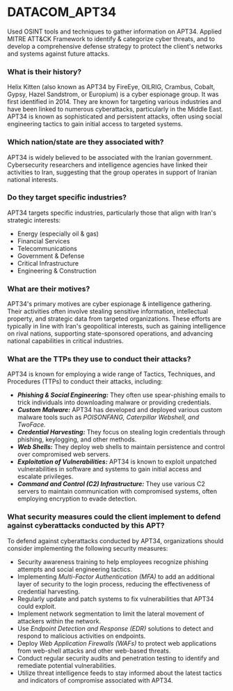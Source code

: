 # DATACOM_APT34
Used OSINT tools and techniques to gather information on APT34. Applied MITRE ATT&CK Framework to identify & categorize cyber threats, and to develop a comprehensive defense strategy to protect the client's networks and systems against future attacks. 

### What is their history?
Helix Kitten (also known as APT34 by FireEye, OILRIG, Crambus, Cobalt, Gypsy, Hazel Sandstrom, or Europium) is a cyber espionage group. It was first identified in 2014. They are known for targeting various industries and have been linked to numerous cyberattacks, particularly in the Middle East. APT34 is known as sophisticated and persistent attacks, often using social engineering tactics to gain initial access to targeted systems.

### Which nation/state are they associated with?
APT34 is widely believed to be associated with the Iranian government. Cybersecurity researchers and intelligence agencies have linked their activities to Iran, suggesting that the group operates in support of Iranian national interests.

### Do they target specific industries?
APT34 targets specific industries, particularly those that align with Iran's strategic interests:
- Energy (especially oil & gas)
- Financial Services
- Telecommunications
- Government & Defense
- Critical Infrastructure
- Engineering & Construction

### What are their motives?
APT34's primary motives are cyber espionage & intelligence gathering. Their activities often involve stealing sensitive information, intellectual property, and strategic data from targeted organizations. These efforts are typically in line with Iran's geopolitical interests, such as gaining intelligence on rival nations, supporting state-sponsored operations, and advancing national capabilities in critical industries.

### What are the TTPs they use to conduct their attacks?
APT34 is known for employing a wide range of Tactics, Techniques, and Procedures (TTPs) to conduct their attacks, including:
- ***Phishing & Social Engineering:*** They often use spear-phishing emails to trick individuals into downloading malware or providing credentials.
- ***Custom Malware:*** APT34 has developed and deployed various custom malware tools such as *POISONFANG, Caterpillar Webshell, and TwoFace.*
- ***Credential Harvesting:*** They focus on stealing login credentials through phishing, keylogging, and other methods.
- ***Web Shells:*** They deploy web shells to maintain persistence and control over compromised web servers.
- ***Exploitation of Vulnerabilities:*** APT34 is known to exploit unpatched vulnerabilities in software and systems to gain initial access and escalate privileges.
- ***Command and Control (C2) Infrastructure:*** They use various C2 servers to maintain communication with compromised systems, often employing encryption to evade detection.

### What security measures could the client implement to defend against cyberattacks conducted by this APT?
To defend against cyberattacks conducted by APT34, organizations should consider implementing the following security measures:
- Security awareness training to help employees recognize phishing attempts and social engineering tactics.
- Implementing *Multi-Factor Authentication (MFA)* to add an additional layer of security to the login process, reducing the effectiveness of credential harvesting.
- Regularly update and patch systems to fix vulnerabilities that APT34 could exploit.
- Implement network segmentation to limit the lateral movement of attackers within the network.
- Use *Endpoint Detection and Response (EDR)* solutions to detect and respond to malicious activities on endpoints.
- Deploy *Web Application Firewalls (WAFs)* to protect web applications from web-shell attacks and other web-based threats.
- Conduct regular security audits and penetration testing to identify and remediate potential vulnerabilities.
- Utilize threat intelligence feeds to stay informed about the latest tactics and indicators of compromise associated with APT34.
